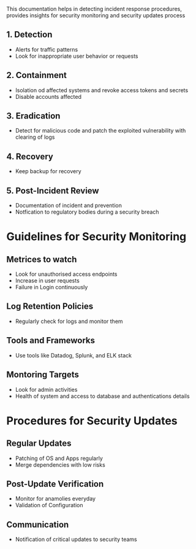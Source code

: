 This documentation helps in detecting incident response procedures, provides insights for security monitoring and security updates process

## 1. Detection
- Alerts for traffic patterns
- Look for inappropriate user behavior or requests

## 2. Containment
- Isolation od affected systems and revoke access tokens and secrets
- Disable accounts affected

## 3. Eradication
- Detect for malicious code and patch the exploited vulnerability with clearing of logs

## 4. Recovery
- Keep backup for recovery

## 5. Post-Incident Review
- Documentation of incident and prevention
- Notfication to regulatory bodies during a security breach

# Guidelines for Security Monitoring

## Metrices to watch
- Look for unauthorised access endpoints
- Increase in user requests
- Failure in Login continuously

## Log Retention Policies
- Regularly check for logs and monitor them

## Tools and Frameworks
- Use tools like Datadog, Splunk, and ELK stack

## Montoring Targets
- Look for admin activities
- Health of system and access to database and authentications details

# Procedures for Security Updates

## Regular Updates
- Patching of OS and Apps regularly
- Merge dependencies with low risks

## Post-Update Verification
- Monitor for anamolies everyday
- Validation of Configuration

## Communication
- Notification of critical updates to security teams

